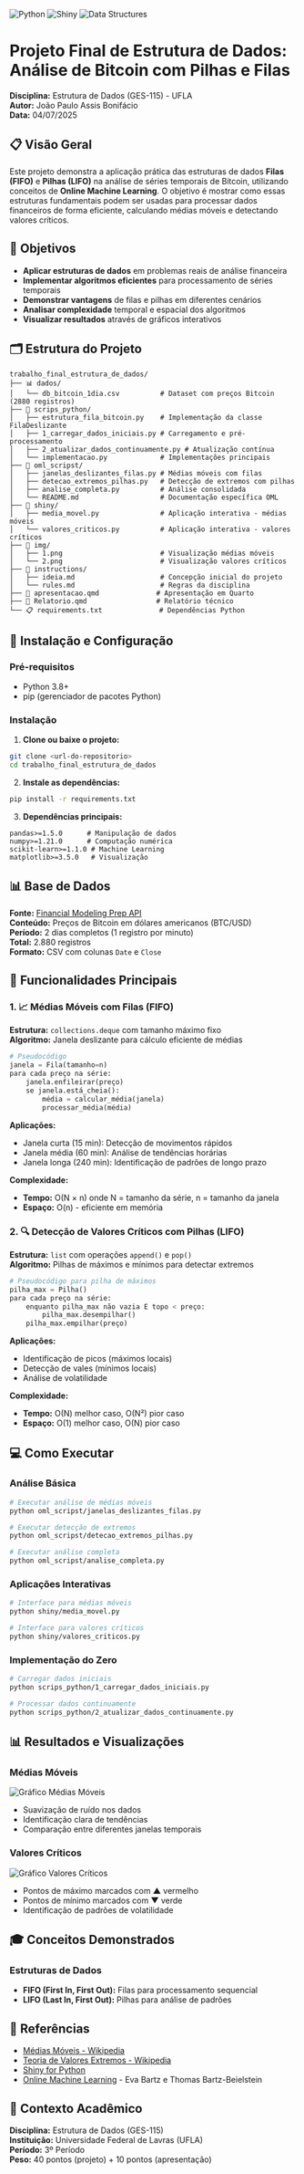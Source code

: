 ![Python](https://img.shields.io/badge/Python-3.8+-blue.svg)
![Shiny](https://img.shields.io/badge/Shiny-Python-orange.svg)
![Data Structures](https://img.shields.io/badge/Data%20Structures-Queues-green.svg)

# Projeto Final de Estrutura de Dados: Análise de Bitcoin com Pilhas e Filas


**Disciplina:** Estrutura de Dados (GES-115) - UFLA  
**Autor:** João Paulo Assis Bonifácio  
**Data:** 04/07/2025  

## 📋 Visão Geral

Este projeto demonstra a aplicação prática das estruturas de dados **Filas (FIFO)** e **Pilhas (LIFO)** na análise de séries temporais de Bitcoin, utilizando conceitos de **Online Machine Learning**. O objetivo é mostrar como essas estruturas fundamentais podem ser usadas para processar dados financeiros de forma eficiente, calculando médias móveis e detectando valores críticos.

## 🎯 Objetivos

- **Aplicar estruturas de dados** em problemas reais de análise financeira
- **Implementar algoritmos eficientes** para processamento de séries temporais
- **Demonstrar vantagens** de filas e pilhas em diferentes cenários
- **Analisar complexidade** temporal e espacial dos algoritmos
- **Visualizar resultados** através de gráficos interativos

## 🗂️ Estrutura do Projeto

```
trabalho_final_estrutura_de_dados/
├── 📊 dados/
│   └── db_bitcoin_1dia.csv          # Dataset com preços Bitcoin (2880 registros)
├── 📁 scrips_python/
│   ├── estrutura_fila_bitcoin.py    # Implementação da classe FilaDeslizante
│   ├── 1_carregar_dados_iniciais.py # Carregamento e pré-processamento
│   ├── 2_atualizar_dados_continuamente.py # Atualização contínua
│   └── implementacao.py             # Implementações principais
├── 📁 oml_scripst/
│   ├── janelas_deslizantes_filas.py # Médias móveis com filas
│   ├── detecao_extremos_pilhas.py   # Detecção de extremos com pilhas
│   ├── analise_completa.py          # Análise consolidada
│   └── README.md                    # Documentação específica OML
├── 📁 shiny/
│   ├── media_movel.py               # Aplicação interativa - médias móveis
│   └── valores_criticos.py          # Aplicação interativa - valores críticos
├── 📁 img/
│   ├── 1.png                        # Visualização médias móveis
│   └── 2.png                        # Visualização valores críticos
├── 📁 instructions/
│   ├── ideia.md                     # Concepção inicial do projeto
│   └── rules.md                     # Regras da disciplina
├── 📄 apresentacao.qmd              # Apresentação em Quarto
├── 📄 Relatorio.qmd                 # Relatório técnico
└── 📋 requirements.txt              # Dependências Python
```

## 🚀 Instalação e Configuração

### Pré-requisitos

- Python 3.8+
- pip (gerenciador de pacotes Python)

### Instalação

1. **Clone ou baixe o projeto:**
```bash
git clone <url-do-repositorio>
cd trabalho_final_estrutura_de_dados
```

2. **Instale as dependências:**
```bash
pip install -r requirements.txt
```

3. **Dependências principais:**
```
pandas>=1.5.0      # Manipulação de dados
numpy>=1.21.0      # Computação numérica
scikit-learn>=1.1.0 # Machine Learning
matplotlib>=3.5.0   # Visualização
```

## 📊 Base de Dados

**Fonte:** [Financial Modeling Prep API](https://financialmodelingprep.com/)  
**Conteúdo:** Preços de Bitcoin em dólares americanos (BTC/USD)  
**Período:** 2 dias completos (1 registro por minuto)  
**Total:** 2.880 registros  
**Formato:** CSV com colunas `Date` e `Close`

## 🔧 Funcionalidades Principais

### 1. 📈 Médias Móveis com Filas (FIFO)

**Estrutura:** `collections.deque` com tamanho máximo fixo  
**Algoritmo:** Janela deslizante para cálculo eficiente de médias

```python
# Pseudocódigo
janela = Fila(tamanho=n)
para cada preço na série:
    janela.enfileirar(preço)
    se janela.está_cheia():
        média = calcular_média(janela)
        processar_média(média)
```

**Aplicações:**
- Janela curta (15 min): Detecção de movimentos rápidos
- Janela média (60 min): Análise de tendências horárias  
- Janela longa (240 min): Identificação de padrões de longo prazo

**Complexidade:**
- **Tempo:** O(N × n) onde N = tamanho da série, n = tamanho da janela
- **Espaço:** O(n) - eficiente em memória

### 2. 🔍 Detecção de Valores Críticos com Pilhas (LIFO)

**Estrutura:** `list` com operações `append()` e `pop()`  
**Algoritmo:** Pilhas de máximos e mínimos para detectar extremos

```python
# Pseudocódigo para pilha de máximos
pilha_max = Pilha()
para cada preço na série:
    enquanto pilha_max não vazia E topo < preço:
        pilha_max.desempilhar()
    pilha_max.empilhar(preço)
```

**Aplicações:**
- Identificação de picos (máximos locais)
- Detecção de vales (mínimos locais)
- Análise de volatilidade

**Complexidade:**
- **Tempo:** O(N) melhor caso, O(N²) pior caso
- **Espaço:** O(1) melhor caso, O(N) pior caso

## 💻 Como Executar

### Análise Básica

```bash
# Executar análise de médias móveis
python oml_scripst/janelas_deslizantes_filas.py

# Executar detecção de extremos
python oml_scripst/detecao_extremos_pilhas.py

# Executar análise completa
python oml_scripst/analise_completa.py
```

### Aplicações Interativas

```bash
# Interface para médias móveis
python shiny/media_movel.py

# Interface para valores críticos  
python shiny/valores_criticos.py
```

### Implementação do Zero

```bash
# Carregar dados iniciais
python scrips_python/1_carregar_dados_iniciais.py

# Processar dados continuamente
python scrips_python/2_atualizar_dados_continuamente.py
```

## 📊 Resultados e Visualizações

### Médias Móveis
![Gráfico Médias Móveis](img/1.png)
- Suavização de ruído nos dados
- Identificação clara de tendências
- Comparação entre diferentes janelas temporais

### Valores Críticos
![Gráfico Valores Críticos](img/2.png)
- Pontos de máximo marcados com ▲ vermelho
- Pontos de mínimo marcados com ▼ verde
- Identificação de padrões de volatilidade



## 🎓 Conceitos Demonstrados

### Estruturas de Dados
- **FIFO (First In, First Out):** Filas para processamento sequencial
- **LIFO (Last In, First Out):** Pilhas para análise de padrões


## 📖 Referências

- [Médias Móveis - Wikipedia](https://en.wikipedia.org/wiki/Moving_average)
- [Teoria de Valores Extremos - Wikipedia](https://en.wikipedia.org/wiki/Extreme_value_theory)
- [Shiny for Python](https://shinylive.io/py/)
- [Online Machine Learning](https://www.amazon.com/Online-Machine-Learning-Methodologies-Applications/dp/9819970067) - Eva Bartz e Thomas Bartz-Beielstein

## 🎯 Contexto Acadêmico

**Disciplina:** Estrutura de Dados (GES-115)  
**Instituição:** Universidade Federal de Lavras (UFLA)  
**Período:** 3º Período  
**Peso:** 40 pontos (projeto) + 10 pontos (apresentação)

